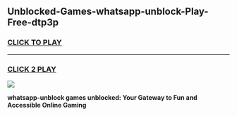 
## Unblocked-Games-whatsapp-unblock-Play-Free-dtp3p
<h3>
<a href="https://premium76.site?title=whatsapp-unblock&ref=21A">CLICK TO PLAY</a></h3>
<hr>

<h3>
<a href="https://premium76.site?title=whatsapp-unblock&ref=21A">CLICK 2 PLAY</a>
  
</h3>

<a href="https://premium76.site?title=whatsapp-unblock&ref=21A"><img src="https://clearcache.store/games.png"></a>


**whatsapp-unblock games unblocked: Your Gateway to Fun and Accessible Online Gaming**
